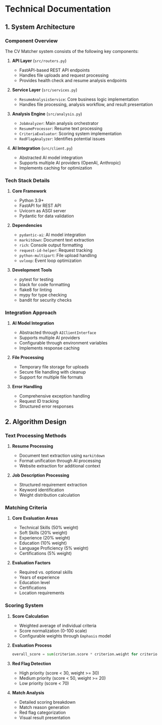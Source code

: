 # Technical Documentation

## 1. System Architecture

### Component Overview
The CV Matcher system consists of the following key components:

1. **API Layer** (`src/routers.py`)
   - FastAPI-based REST API endpoints
   - Handles file uploads and request processing
   - Provides health check and resume analysis endpoints

2. **Service Layer** (`src/services.py`)
   - `ResumeAnalysisService`: Core business logic implementation
   - Handles file processing, analysis workflow, and result presentation

3. **Analysis Engine** (`src/analysis.py`)
   - `JobAnalyzer`: Main analysis orchestrator
   - `ResumeProcessor`: Resume text processing
   - `CriteriaEvaluator`: Scoring system implementation
   - `RedFlagAnalyzer`: Identifies potential issues

4. **AI Integration** (`src/client.py`)
   - Abstracted AI model integration
   - Supports multiple AI providers (OpenAI, Anthropic)
   - Implements caching for optimization

### Tech Stack Details

1. **Core Framework**
   - Python 3.9+
   - FastAPI for REST API
   - Uvicorn as ASGI server
   - Pydantic for data validation

2. **Dependencies**
   - `pydantic-ai`: AI model integration
   - `markitdown`: Document text extraction
   - `rich`: Console output formatting
   - `request-id-helper`: Request tracking
   - `python-multipart`: File upload handling
   - `uvloop`: Event loop optimization

3. **Development Tools**
   - pytest for testing
   - black for code formatting
   - flake8 for linting
   - mypy for type checking
   - bandit for security checks

### Integration Approach

1. **AI Model Integration**
   - Abstracted through `AIClientInterface`
   - Supports multiple AI providers
   - Configurable through environment variables
   - Implements response caching

2. **File Processing**
   - Temporary file storage for uploads
   - Secure file handling with cleanup
   - Support for multiple file formats

3. **Error Handling**
   - Comprehensive exception handling
   - Request ID tracking
   - Structured error responses

## 2. Algorithm Design

### Text Processing Methods

1. **Resume Processing**
   - Document text extraction using `markitdown`
   - Format unification through AI processing
   - Website extraction for additional context

2. **Job Description Processing**
   - Structured requirement extraction
   - Keyword identification
   - Weight distribution calculation

### Matching Criteria

1. **Core Evaluation Areas**
   - Technical Skills (50% weight)
   - Soft Skills (20% weight)
   - Experience (20% weight)
   - Education (10% weight)
   - Language Proficiency (5% weight)
   - Certifications (5% weight)

2. **Evaluation Factors**
   - Required vs. optional skills
   - Years of experience
   - Education level
   - Certifications
   - Location requirements

### Scoring System

1. **Score Calculation**
   - Weighted average of individual criteria
   - Score normalization (0-100 scale)
   - Configurable weights through `Emphasis` model

2. **Evaluation Process**
   ```python
   overall_score = sum(criterion.score * criterion.weight for criterion in criteria) // total_weight
   ```

3. **Red Flag Detection**
   - High priority (score < 30, weight >= 30)
   - Medium priority (score < 50, weight >= 20)
   - Low priority (score < 70)

4. **Match Analysis**
   - Detailed scoring breakdown
   - Match reason generation
   - Red flag categorization
   - Visual result presentation
